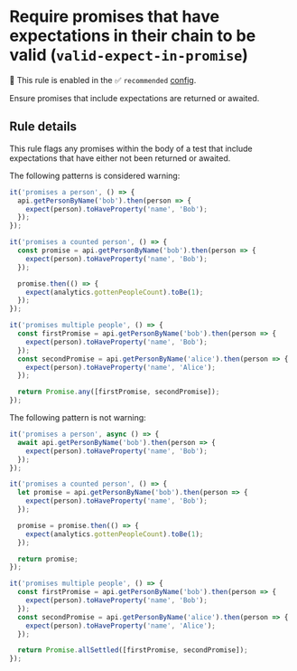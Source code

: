 # Require promises that have expectations in their chain to be valid (`valid-expect-in-promise`)

💼 This rule is enabled in the ✅ `recommended`
[config](https://github.com/jest-community/eslint-plugin-jest/blob/main/README.md#shareable-configurations).

<!-- end auto-generated rule header -->

Ensure promises that include expectations are returned or awaited.

## Rule details

This rule flags any promises within the body of a test that include expectations
that have either not been returned or awaited.

The following patterns is considered warning:

```js
it('promises a person', () => {
  api.getPersonByName('bob').then(person => {
    expect(person).toHaveProperty('name', 'Bob');
  });
});

it('promises a counted person', () => {
  const promise = api.getPersonByName('bob').then(person => {
    expect(person).toHaveProperty('name', 'Bob');
  });

  promise.then(() => {
    expect(analytics.gottenPeopleCount).toBe(1);
  });
});

it('promises multiple people', () => {
  const firstPromise = api.getPersonByName('bob').then(person => {
    expect(person).toHaveProperty('name', 'Bob');
  });
  const secondPromise = api.getPersonByName('alice').then(person => {
    expect(person).toHaveProperty('name', 'Alice');
  });

  return Promise.any([firstPromise, secondPromise]);
});
```

The following pattern is not warning:

```js
it('promises a person', async () => {
  await api.getPersonByName('bob').then(person => {
    expect(person).toHaveProperty('name', 'Bob');
  });
});

it('promises a counted person', () => {
  let promise = api.getPersonByName('bob').then(person => {
    expect(person).toHaveProperty('name', 'Bob');
  });

  promise = promise.then(() => {
    expect(analytics.gottenPeopleCount).toBe(1);
  });

  return promise;
});

it('promises multiple people', () => {
  const firstPromise = api.getPersonByName('bob').then(person => {
    expect(person).toHaveProperty('name', 'Bob');
  });
  const secondPromise = api.getPersonByName('alice').then(person => {
    expect(person).toHaveProperty('name', 'Alice');
  });

  return Promise.allSettled([firstPromise, secondPromise]);
});
```

